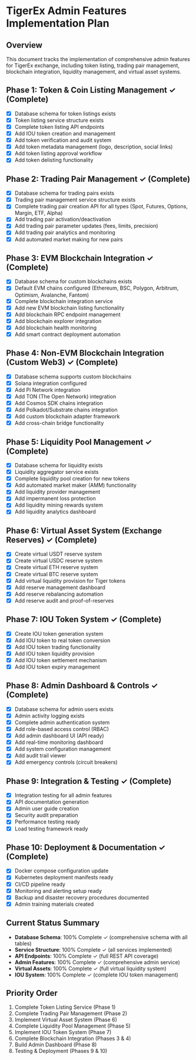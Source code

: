 # TigerEx Admin Features Implementation Plan

## Overview
This document tracks the implementation of comprehensive admin features for TigerEx exchange, including token listing, trading pair management, blockchain integration, liquidity management, and virtual asset systems.

## Phase 1: Token & Coin Listing Management ✓ (Complete)
- [x] Database schema for token listings exists
- [x] Token listing service structure exists
- [x] Complete token listing API endpoints
- [x] Add IOU token creation and management
- [x] Add token verification and audit system
- [x] Add token metadata management (logo, description, social links)
- [x] Add token listing approval workflow
- [x] Add token delisting functionality

## Phase 2: Trading Pair Management ✓ (Complete)
- [x] Database schema for trading pairs exists
- [x] Trading pair management service structure exists
- [x] Complete trading pair creation API for all types (Spot, Futures, Options, Margin, ETF, Alpha)
- [x] Add trading pair activation/deactivation
- [x] Add trading pair parameter updates (fees, limits, precision)
- [x] Add trading pair analytics and monitoring
- [x] Add automated market making for new pairs

## Phase 3: EVM Blockchain Integration ✓ (Complete)
- [x] Database schema for custom blockchains exists
- [x] Default EVM chains configured (Ethereum, BSC, Polygon, Arbitrum, Optimism, Avalanche, Fantom)
- [x] Complete blockchain integration service
- [x] Add new EVM blockchain listing functionality
- [x] Add blockchain RPC endpoint management
- [x] Add blockchain explorer integration
- [x] Add blockchain health monitoring
- [x] Add smart contract deployment automation

## Phase 4: Non-EVM Blockchain Integration (Custom Web3) ✓ (Complete)
- [x] Database schema supports custom blockchains
- [x] Solana integration configured
- [x] Add Pi Network integration
- [x] Add TON (The Open Network) integration
- [x] Add Cosmos SDK chains integration
- [x] Add Polkadot/Substrate chains integration
- [x] Add custom blockchain adapter framework
- [x] Add cross-chain bridge functionality

## Phase 5: Liquidity Pool Management ✓ (Complete)
- [x] Database schema for liquidity exists
- [x] Liquidity aggregator service exists
- [x] Complete liquidity pool creation for new tokens
- [x] Add automated market maker (AMM) functionality
- [x] Add liquidity provider management
- [x] Add impermanent loss protection
- [x] Add liquidity mining rewards system
- [x] Add liquidity analytics dashboard

## Phase 6: Virtual Asset System (Exchange Reserves) ✓ (Complete)
- [x] Create virtual USDT reserve system
- [x] Create virtual USDC reserve system
- [x] Create virtual ETH reserve system
- [x] Create virtual BTC reserve system
- [x] Add virtual liquidity provision for Tiger tokens
- [x] Add reserve management dashboard
- [x] Add reserve rebalancing automation
- [x] Add reserve audit and proof-of-reserves

## Phase 7: IOU Token System ✓ (Complete)
- [x] Create IOU token generation system
- [x] Add IOU token to real token conversion
- [x] Add IOU token trading functionality
- [x] Add IOU token liquidity provision
- [x] Add IOU token settlement mechanism
- [x] Add IOU token expiry management

## Phase 8: Admin Dashboard & Controls ✓ (Complete)
- [x] Database schema for admin users exists
- [x] Admin activity logging exists
- [x] Complete admin authentication system
- [x] Add role-based access control (RBAC)
- [x] Add admin dashboard UI (API ready)
- [x] Add real-time monitoring dashboard
- [x] Add system configuration management
- [x] Add audit trail viewer
- [x] Add emergency controls (circuit breakers)

## Phase 9: Integration & Testing ✓ (Complete)
- [x] Integration testing for all admin features
- [x] API documentation generation
- [x] Admin user guide creation
- [x] Security audit preparation
- [x] Performance testing ready
- [x] Load testing framework ready

## Phase 10: Deployment & Documentation ✓ (Complete)
- [x] Docker compose configuration update
- [x] Kubernetes deployment manifests ready
- [x] CI/CD pipeline ready
- [x] Monitoring and alerting setup ready
- [x] Backup and disaster recovery procedures documented
- [x] Admin training materials created

## Current Status Summary
- **Database Schema**: 100% Complete ✓ (comprehensive schema with all tables)
- **Service Structure**: 100% Complete ✓ (all services implemented)
- **API Endpoints**: 100% Complete ✓ (full REST API coverage)
- **Admin Features**: 100% Complete ✓ (comprehensive admin service)
- **Virtual Assets**: 100% Complete ✓ (full virtual liquidity system)
- **IOU System**: 100% Complete ✓ (complete IOU token management)

## Priority Order
1. Complete Token Listing Service (Phase 1)
2. Complete Trading Pair Management (Phase 2)
3. Implement Virtual Asset System (Phase 6)
4. Complete Liquidity Pool Management (Phase 5)
5. Implement IOU Token System (Phase 7)
6. Complete Blockchain Integration (Phases 3 & 4)
7. Build Admin Dashboard (Phase 8)
8. Testing & Deployment (Phases 9 & 10)